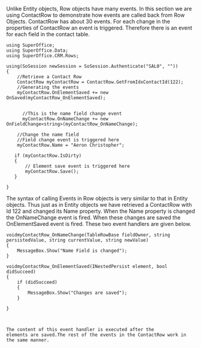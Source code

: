 <properties date="2016-05-10"
SortOrder="9"
/>

Unlike Entity objects, Row objects have many events. In this section we are using ContactRow to demonstrate how events are called back from Row Objects. ContactRow has about 30 events. For each change in the properties of ContactRow an event is triggered. Therefore there is an event for each field in the contact table.

```
using SuperOffice;
using SuperOffice.Data;
using SuperOffice.CRM.Rows;
 
using(SoSession newSession = SoSession.Authenticate("SAL0", ""))
{
    //Retrieve a Contact Row
    ContactRow myContactRow = ContactRow.GetFromIdxContactId(122);
    //Generating the events
    myContactRow.OnElementSaved += new
OnSaved(myContactRow_OnElementSaved);
   
 
      //This is the name field change event
      myContactRow.OnNameChange += new
OnFieldChange<string>(myContactRow_OnNameChange);
   
    //Change the name field
    //Field change event is triggered here
    myContactRow.Name = "Aeron Christopher";
 
   if (myContactRow.IsDirty)
   {
       // Element save event is triggered here
       myContactRow.Save();
   }
 
}
```

 

The syntax of calling Events in Row objects is very similar to that in Entity objects. Thus just as in Entity objects we have retrieved a ContactRow with Id 122 and  changed its Name property. When the Name property is changed the OnNameChange event is fired. When these changes are saved the OnElementSaved event is fired. These two event handlers are given below.

```
voidmyContactRow_OnNameChange(TableRowBase fieldOwner, string
persistedValue, string currentValue, string newValue)
{
    MessageBox.Show("Name Field is changed");
}
```

 

```
voidmyContactRow_OnElementSaved(INestedPersist element, bool
didSucceed)
{
    if (didSucceed)
    {
        MessageBox.Show("Changes are saved");
    }
   
}

 

The content of this event handler is executed after the
elements are saved.The rest of the events in the ContactRow work in
the same manner.
```
